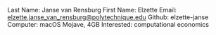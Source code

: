 Last Name: Janse van Rensburg 
First Name: Elzette 
Email: elzette.janse_van_rensburg@polytechnique.edu
Github: elzette-janse 
Computer: macOS Mojave, 4GB
Interested: computational economics
